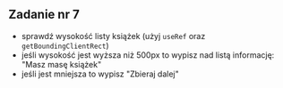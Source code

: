 <!-- _class: time15 -->

## Zadanie nr 7

- sprawdź wysokość listy książek (użyj `useRef` oraz `getBoundingClientRect`)
- jeśli wysokość jest wyższa niż 500px to wypisz nad listą informację: "Masz masę książek"
- jeśli jest mniejsza to wypisz "Zbieraj dalej"
